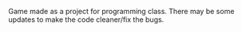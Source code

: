Game made as a project for programming class.
There may be some updates to make the code cleaner/fix the bugs.